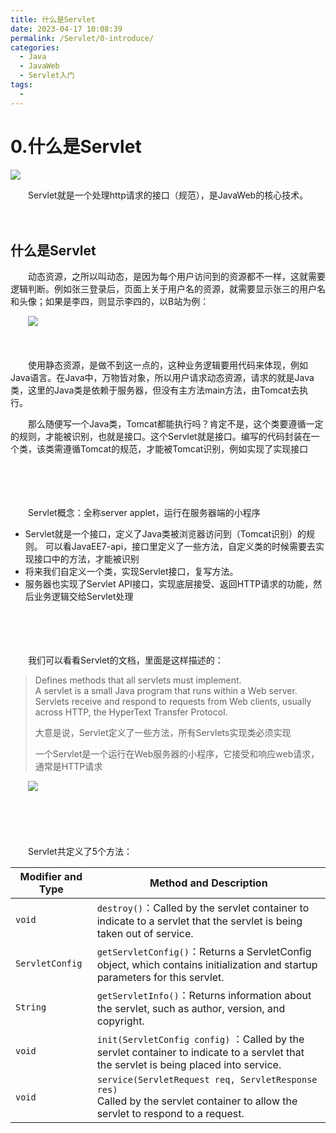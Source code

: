 ```yaml
---
title: 什么是Servlet
date: 2023-04-17 10:08:39
permalink: /Servlet/0-introduce/
categories:
  - Java
  - JavaWeb
  - Servlet入门
tags:
  - 
---
```

# 0.什么是Servlet

![](https://image.peterjxl.com/blog/262.jpg)

　　Servlet就是一个处理http请求的接口（规范），是JavaWeb的核心技术。

<!-- more -->

　　‍

## 什么是Servlet

　　动态资源，之所以叫动态，是因为每个用户访问到的资源都不一样，这就需要逻辑判断。例如张三登录后，页面上关于用户名的资源，就需要显示张三的用户名和头像；如果是李四，则显示李四的，以B站为例：

　　![](https://image.peterjxl.com/blog/image-20230331072202-tu1yr0h.png)

　　‍

　　使用静态资源，是做不到这一点的，这种业务逻辑要用代码来体现，例如Java语言。在Java中，万物皆对象，所以用户请求动态资源，请求的就是Java类，这里的Java类是依赖于服务器，但没有主方法main方法，由Tomcat去执行。

　　那么随便写一个Java类，Tomcat都能执行吗？肯定不是，这个类要遵循一定的规则，才能被识别，也就是接口。这个Servlet就是接口。编写的代码封装在一个类，该类需遵循Tomcat的规范，才能被Tomcat识别，例如实现了实现接口

　　‍

　　‍

　　Servlet概念：全称server applet，运行在服务器端的小程序

* Servlet就是一个接口，定义了Java类被浏览器访问到（Tomcat识别）的规则。  可以看JavaEE7-api，接口里定义了一些方法，自定义类的时候需要去实现接口中的方法，才能被识别
* 将来我们自定义一个类，实现Servlet接口，复写方法。
* 服务器也实现了Servlet API接口，实现底层接受、返回HTTP请求的功能，然后业务逻辑交给Servlet处理

　　‍

　　‍

　　我们可以看看Servlet的文档，里面是这样描述的：

> Defines methods that all servlets must implement.  
> A servlet is a small Java program that runs within a Web server. Servlets receive and respond to requests from Web clients, usually across HTTP, the HyperText Transfer Protocol.
>
> 大意是说，Servlet定义了一些方法，所有Servlets实现类必须实现
>
> 一个Servlet是一个运行在Web服务器的小程序，它接受和响应web请求，通常是HTTP请求

　　![](https://image.peterjxl.com/blog/image-20211023170404-64bxi15.png)

　　‍

　　‍

　　Servlet共定义了5个方法：

|Modifier and Type|Method and Description|
| -------------------| ----------------------------------------------------------------------------------------------------------------|
|`void`|`destroy()`：Called by the servlet container to indicate to a servlet that the servlet is being taken out of service.|
|`ServletConfig`|`getServletConfig()`：Returns a ServletConfig object, which contains initialization and startup parameters for this servlet.|
|`String`|`getServletInfo()`：Returns information about the servlet, such as author, version, and copyright.|
|`void`|`init(ServletConfig config)` ：Called by the servlet container to indicate to a servlet that the servlet is being placed into service.|
|`void`|`service(ServletRequest req, ServletResponse res)`<br />Called by the servlet container to allow the servlet to respond to a request.|

　　‍

　　‍

　　‍

　　

